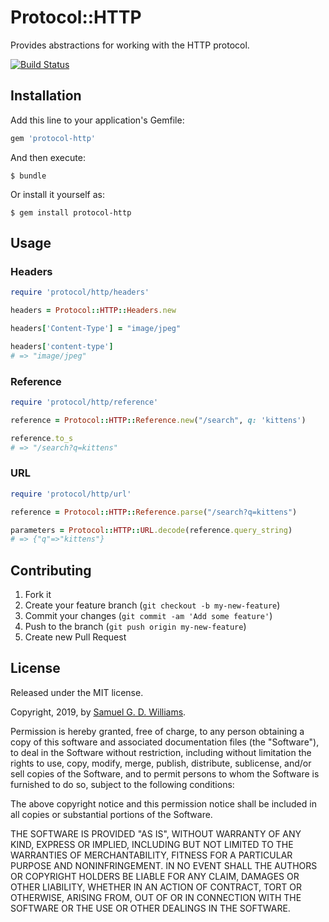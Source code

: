 # Protocol::HTTP

Provides abstractions for working with the HTTP protocol.

[![Build Status](https://secure.travis-ci.com/socketry/protocol-http.svg)](http://travis-ci.com/socketry/protocol-http)

## Installation

Add this line to your application's Gemfile:

```ruby
gem 'protocol-http'
```

And then execute:

	$ bundle

Or install it yourself as:

	$ gem install protocol-http

## Usage

### Headers

```ruby
require 'protocol/http/headers'

headers = Protocol::HTTP::Headers.new

headers['Content-Type'] = "image/jpeg"

headers['content-type']
# => "image/jpeg"
```

### Reference

```ruby
require 'protocol/http/reference'

reference = Protocol::HTTP::Reference.new("/search", q: 'kittens')

reference.to_s
# => "/search?q=kittens"
```

### URL

```ruby
require 'protocol/http/url'

reference = Protocol::HTTP::Reference.parse("/search?q=kittens")

parameters = Protocol::HTTP::URL.decode(reference.query_string)
# => {"q"=>"kittens"}
```

## Contributing

1. Fork it
2. Create your feature branch (`git checkout -b my-new-feature`)
3. Commit your changes (`git commit -am 'Add some feature'`)
4. Push to the branch (`git push origin my-new-feature`)
5. Create new Pull Request

## License

Released under the MIT license.

Copyright, 2019, by [Samuel G. D. Williams](http://www.codeotaku.com/samuel-williams).  

Permission is hereby granted, free of charge, to any person obtaining a copy
of this software and associated documentation files (the "Software"), to deal
in the Software without restriction, including without limitation the rights
to use, copy, modify, merge, publish, distribute, sublicense, and/or sell
copies of the Software, and to permit persons to whom the Software is
furnished to do so, subject to the following conditions:

The above copyright notice and this permission notice shall be included in
all copies or substantial portions of the Software.

THE SOFTWARE IS PROVIDED "AS IS", WITHOUT WARRANTY OF ANY KIND, EXPRESS OR
IMPLIED, INCLUDING BUT NOT LIMITED TO THE WARRANTIES OF MERCHANTABILITY,
FITNESS FOR A PARTICULAR PURPOSE AND NONINFRINGEMENT. IN NO EVENT SHALL THE
AUTHORS OR COPYRIGHT HOLDERS BE LIABLE FOR ANY CLAIM, DAMAGES OR OTHER
LIABILITY, WHETHER IN AN ACTION OF CONTRACT, TORT OR OTHERWISE, ARISING FROM,
OUT OF OR IN CONNECTION WITH THE SOFTWARE OR THE USE OR OTHER DEALINGS IN
THE SOFTWARE.
